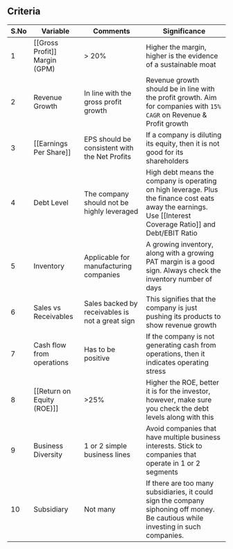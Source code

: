 ##  Criteria

S.No | Variable | Comments | Significance
---|---|---|---
1 |[[Gross Profit]] Margin (GPM) | > 20% |Higher the margin, higher is the evidence of a sustainable moat
2 |Revenue Growth | In line with the gross profit growth | Revenue growth should be in line with the profit growth. Aim for companies with `15% CAGR` on Revenue & Profit growth
3 |[[Earnings Per Share]] | EPS should be consistent with the Net Profits |If a company is diluting its equity, then it is not good for its shareholders
4 | Debt Level |The company should not be highly leveraged |High debt means the company is operating on high leverage. Plus the finance cost eats away the earnings. Use [[Interest Coverage Ratio]] and Debt/EBIT Ratio
5 | Inventory |Applicable for manufacturing companies |A growing inventory, along with a growing PAT margin is a good sign. Always check the inventory number of days
6 | Sales vs Receivables | Sales backed by receivables is not a great sign |This signifies that the company is just pushing its products to show revenue growth
7 | Cash flow from operations |Has to be positive |If the company is not generating cash from operations, then it indicates operating stress
8 | [[Return on Equity (ROE)]] | >25% |Higher the ROE, better it is for the investor, however, make sure you check the debt levels along with this
9 | Business Diversity | 1 or 2 simple business lines |Avoid companies that have multiple business interests. Stick to companies that operate in 1 or 2 segments
10 | Subsidiary | Not many |If there are too many subsidiaries, it could sign the company siphoning off money. Be cautious while investing in such companies.

